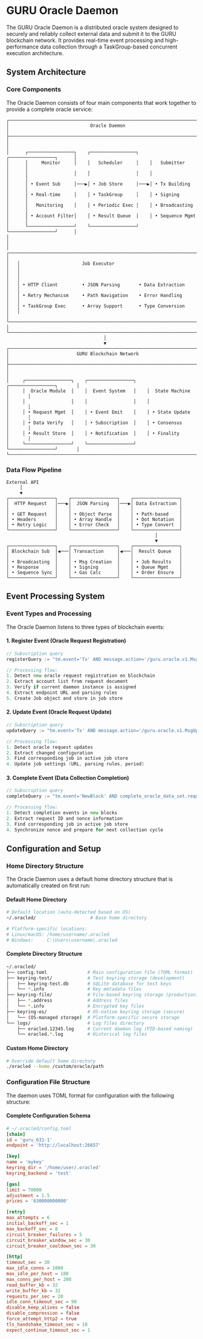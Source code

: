 # GURU Oracle Daemon

The GURU Oracle Daemon is a distributed oracle system designed to securely and reliably collect external data and submit it to the GURU blockchain network. It provides real-time event processing and high-performance data collection through a TaskGroup-based concurrent execution architecture.

## System Architecture

### Core Components

The Oracle Daemon consists of four main components that work together to provide a complete oracle service:

```
┌─────────────────────────────────────────────────────────────────────────────┐
│                              Oracle Daemon                                  │
├─────────────────────────────────────────────────────────────────────────────┤
│                                                                             │
│      ┌─────────────────┐    ┌─────────────────┐    ┌─────────────────┐      │
│      │     Monitor     │    │   Scheduler     │    │   Submitter     │      │
│      │                 │    │                 │    │                 │      │
│      │ • Event Sub     │───▶│ • Job Store     │───▶│ • Tx Building   │      │
│      │ • Real-time     │    │ • TaskGroup     │    │ • Signing       │      │
│      │   Monitoring    │    │ • Periodic Exec │    │ • Broadcasting  │      │
│      │ • Account Filter│    │ • Result Queue  │    │ • Sequence Mgmt │      │
│      └─────────────────┘    └─────────────────┘    └─────────────────┘      │
│                                                                             │
│   ┌─────────────────────────────────────────────────────────────────────┐   │
│   │                       Job Executor                                  │   │
│   │                                                                     │   │
│   │ • HTTP Client         • JSON Parsing       • Data Extraction        │   │
│   │ • Retry Mechanism     • Path Navigation    • Error Handling         │   │
│   │ • TaskGroup Exec      • Array Support      • Type Conversion        │   │
│   └─────────────────────────────────────────────────────────────────────┘   │
└─────────────────────────────────────────────────────────────────────────────┘
                                    │
                                    ▼
┌─────────────────────────────────────────────────────────────────────────────┐
│                         GURU Blockchain Network                             │
├─────────────────────────────────────────────────────────────────────────────┤
│                                                                             │
│     ┌─────────────────┐    ┌─────────────────┐    ┌─────────────────┐       │
│     │  Oracle Module  │    │  Event System   │    │  State Machine  │       │
│     │                 │    │                 │    │                 │       │
│     │ • Request Mgmt  │    │ • Event Emit    │    │ • State Update  │       │
│     │ • Data Verify   │    │ • Subscription  │    │ • Consensus     │       │
│     │ • Result Store  │    │ • Notification  │    │ • Finality      │       │
│     └─────────────────┘    └─────────────────┘    └─────────────────┘       │
└─────────────────────────────────────────────────────────────────────────────┘
```

### Data Flow Pipeline

```
External API
     │
     ▼
┌─────────────────┐    ┌─────────────────┐    ┌─────────────────┐
│  HTTP Request   │───▶│  JSON Parsing   │───▶│ Data Extraction │
│                 │    │                 │    │                 │
│ • GET Request   │    │ • Object Parse  │    │ • Path-based    │
│ • Headers       │    │ • Array Handle  │    │ • Dot Notation  │
│ • Retry Logic   │    │ • Error Check   │    │ • Type Convert  │
└─────────────────┘    └─────────────────┘    └─────────────────┘
                                                       │
                                                       ▼
┌─────────────────┐    ┌─────────────────┐    ┌─────────────────┐
│ Blockchain Sub  │◀───│ Transaction     │◀───│  Result Queue   │
│                 │    │                 │    │                 │
│ • Broadcasting  │    │ • Msg Creation  │    │ • Job Results   │
│ • Response      │    │ • Signing       │    │ • Queue Mgmt    │
│ • Sequence Sync │    │ • Gas Calc      │    │ • Order Ensure  │
└─────────────────┘    └─────────────────┘    └─────────────────┘
```

## Event Processing System

### Event Types and Processing

The Oracle Daemon listens to three types of blockchain events:

#### 1. Register Event (Oracle Request Registration)
```go
// Subscription query
registerQuery := "tm.event='Tx' AND message.action='/guru.oracle.v1.MsgRegisterOracleRequestDoc'"

// Processing flow:
1. Detect new oracle request registration on blockchain
2. Extract account list from request document
3. Verify if current daemon instance is assigned
4. Extract endpoint URL and parsing rules
5. Create Job object and store in job store
```

#### 2. Update Event (Oracle Request Update)
```go
// Subscription query
updateQuery := "tm.event='Tx' AND message.action='/guru.oracle.v1.MsgUpdateOracleRequestDoc'"

// Processing flow:
1. Detect oracle request updates
2. Extract changed configuration
3. Find corresponding job in active job store
4. Update job settings (URL, parsing rules, period)
```

#### 3. Complete Event (Data Collection Completion)
```go
// Subscription query
completeQuery := "tm.event='NewBlock' AND complete_oracle_data_set.request_id EXISTS"

// Processing flow:
1. Detect completion events in new blocks
2. Extract request ID and nonce information
3. Find corresponding job in active job store
4. Synchronize nonce and prepare for next collection cycle
```

## Configuration and Setup

### Home Directory Structure

The Oracle Daemon uses a default home directory structure that is automatically created on first run:

#### Default Home Directory
```bash
# Default location (auto-detected based on OS)
~/.oracled/                    # Base home directory

# Platform-specific locations:
# Linux/macOS: /home/username/.oracled
# Windows:     C:\Users\username\.oracled
```

#### Complete Directory Structure
```bash
~/.oracled/
├── config.toml               # Main configuration file (TOML format)
├── keyring-test/             # Test keyring storage (development)
│   ├── keyring-test.db       # SQLite database for test keys
│   └── *.info                # Key metadata files
├── keyring-file/             # File-based keyring storage (production)
│   ├── *.address             # Address files
│   └── *.info                # Encrypted key files
├── keyring-os/               # OS-native keyring storage (secure)
│   └── (OS-managed storage)  # Platform-specific secure storage
└── logs/                     # Log files directory
    ├── oracled.12345.log     # Current daemon log (PID-based naming)
    └── oracled.*.log         # Historical log files
```

#### Custom Home Directory
```bash
# Override default home directory
./oracled --home /custom/oracle/path
```

### Configuration File Structure

The daemon uses TOML format for configuration with the following structure:

#### Complete Configuration Schema
```toml
# ~/.oracled/config.toml
[chain]
id = 'guru_631-1'
endpoint = 'http://localhost:26657'

[key]
name = 'mykey'
keyring_dir = '/home/user/.oracled'
keyring_backend = 'test'

[gas]
limit = 70000
adjustment = 1.5
prices = '630000000000'

[retry]
max_attempts = 6
initial_backoff_sec = 1
max_backoff_sec = 8
circuit_breaker_failures = 5
circuit_breaker_window_sec = 30
circuit_breaker_cooldown_sec = 30

[http]
timeout_sec = 30
max_idle_conns = 1000
max_idle_per_host = 100
max_conns_per_host = 200
read_buffer_kb = 32
write_buffer_kb = 32
requests_per_sec = 20
idle_conn_timeout_sec = 90
disable_keep_alives = false
disable_compression = false
force_attempt_http2 = true
tls_handshake_timeout_sec = 10
expect_continue_timeout_sec = 1
```
